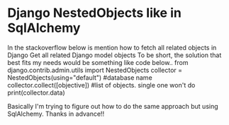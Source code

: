 
# Django NestedObjects like in SqlAlchemy

In the stackoverflow below is mention how to fetch all related objects in Django
Get all related Django model objects
To be short, the solution that best fits my needs would be something like code below..
from django.contrib.admin.utils import NestedObjects
collector = NestedObjects(using="default") #database name
collector.collect([objective]) #list of objects. single one won't do
print(collector.data)

Basically I'm trying to figure out how to do the same approach but using SqlAlchemy.
Thanks in advance!!

        